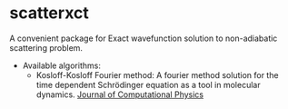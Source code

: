 # scatterxct

A convenient package for Exact wavefunction solution to non-adiabatic scattering problem.

- Available algorithms: 
  - Kosloff-Kosloff Fourier method: A fourier method solution for the time dependent Schrödinger equation as a tool in molecular dynamics. [Journal of Computational Physics](https://doi.org/10.1016/0021-9991(83)90015-3)